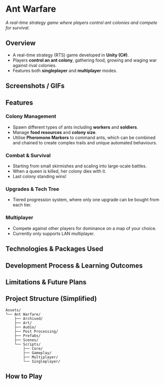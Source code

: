 # Ant Warfare

*A real-time strategy game where players control ant colonies and compete for survival.*

## Overview
- A real-time strategy (RTS) game developed in **Unity (C#)**.
- Players **control an ant colony**, gathering food, growing and waging war against rival colonies.
- Features both **singleplayer** and **multiplayer** modes.

## Screenshots / GIFs

## Features

### Colony Management
- Spawn different types of ants including **workers** and **soldiers**.
- Manage **food resources** and **colony size**.
- Utilise **Pheromone Markers** to command ants, which can be combined and chained to create complex trails and unique automated behaviours.

### Combat & Survival
- Starting from small skirmishes and scaling into large-scale battles.
- When a queen is killed, her colony dies with it.
- Last colony standing wins!

### Upgrades & Tech Tree
- Tiered progression system, where only one upgrade can be bought from each tier.

### Multiplayer
- Compete against other players for dominance on a map of your choice.
- Currently only supports LAN multiplayer.




## Technologies & Packages Used

## Development Process & Learning Outcomes



## Limitations & Future Plans



## Project Structure (Simplified)

```
Assets/
└── Ant Warfare/
    ├── Archived/
    ├── Art/
    ├── Audio/
    ├── Post Processing/
    ├── Prefabs/
    ├── Scenes/
    └── Scripts/
        ├── Core/
        ├── Gameplay/
        ├── Multiplayer/
        └── Singleplayer/
```

## How to Play
